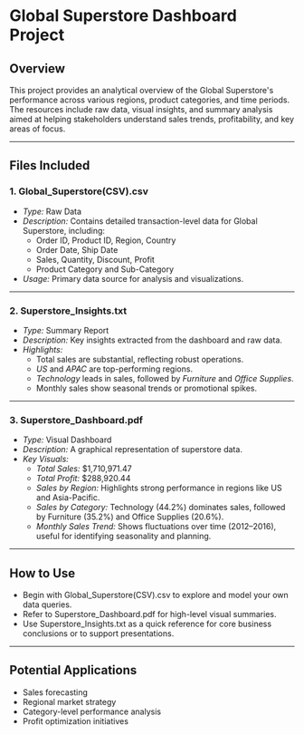 # Global Superstore Dashboard Project

## Overview
This project provides an analytical overview of the Global Superstore's performance across various regions, product categories, and time periods. The resources include raw data, visual insights, and summary analysis aimed at helping stakeholders understand sales trends, profitability, and key areas of focus.

---

## Files Included

### 1. Global_Superstore(CSV).csv
- *Type:* Raw Data  
- *Description:* Contains detailed transaction-level data for Global Superstore, including:
  - Order ID, Product ID, Region, Country
  - Order Date, Ship Date
  - Sales, Quantity, Discount, Profit
  - Product Category and Sub-Category
- *Usage:* Primary data source for analysis and visualizations.

---

### 2. Superstore_Insights.txt
- *Type:* Summary Report  
- *Description:* Key insights extracted from the dashboard and raw data.  
- *Highlights:*
  - Total sales are substantial, reflecting robust operations.
  - *US* and *APAC* are top-performing regions.
  - *Technology* leads in sales, followed by *Furniture* and *Office Supplies*.
  - Monthly sales show seasonal trends or promotional spikes.

---

### 3. Superstore_Dashboard.pdf
- *Type:* Visual Dashboard  
- *Description:* A graphical representation of superstore data.  
- *Key Visuals:*
  - *Total Sales:* $1,710,971.47
  - *Total Profit:* $288,920.44
  - *Sales by Region:* Highlights strong performance in regions like US and Asia-Pacific.
  - *Sales by Category:* Technology (44.2%) dominates sales, followed by Furniture (35.2%) and Office Supplies (20.6%).
  - *Monthly Sales Trend:* Shows fluctuations over time (2012–2016), useful for identifying seasonality and planning.

---

## How to Use
- Begin with Global_Superstore(CSV).csv to explore and model your own data queries.
- Refer to Superstore_Dashboard.pdf for high-level visual summaries.
- Use Superstore_Insights.txt as a quick reference for core business conclusions or to support presentations.

---

## Potential Applications
- Sales forecasting
- Regional market strategy
- Category-level performance analysis
- Profit optimization initiatives
